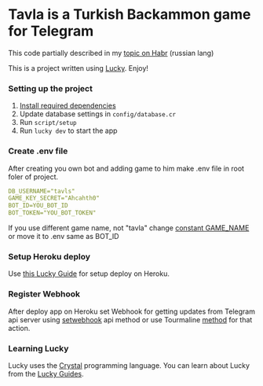 # Tavla is a Turkish Backammon game for Telegram

This code partially described in my [topic on Habr](https://habr.com/ru/post/567064/) (russian lang)

This is a project written using [Lucky](https://luckyframework.org). Enjoy!

### Setting up the project

1. [Install required dependencies](https://luckyframework.org/guides/getting-started/installing#install-required-dependencies)
2. Update database settings in `config/database.cr`
3. Run `script/setup`
4. Run `lucky dev` to start the app

### Create .env file

After creating you own bot and adding game to him make .env file in root foler of project.
```yaml
DB_USERNAME="tavls"
GAME_KEY_SECRET="Ahcahth0"
BOT_ID=YOU_BOT_ID
BOT_TOKEN="YOU_BOT_TOKEN"
```
If you use different game name, not "tavla" change [constant GAME_NAME](https://github.com/dammer/tavla_best_bot/blob/2333cc80e2b60db73e4ce2c4005bd84b8dec0db8/src/bot.cr#L3) or move it to .env same as BOT_ID

### Setup Heroku deploy

Use [this Lucky Guide](https://luckyframework.org/guides/deploying/heroku) for setup deploy on Heroku.

### Register Webhook

After deploy app on Heroku set Webhook for getting updates from Telegram api server using [setwebhook](https://core.telegram.org/bots/api#setwebhook) api method or use Tourmaline [method](https://github.com/protoncr/tourmaline/blob/master/src/tourmaline/client/webhook_methods.cr) for that action.

### Learning Lucky

Lucky uses the [Crystal](https://crystal-lang.org) programming language. You can learn about Lucky from the [Lucky Guides](https://luckyframework.org/guides/getting-started/why-lucky).
